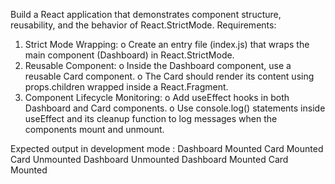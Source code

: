 
Build a React application that demonstrates component structure, reusability, and the behavior of React.StrictMode.
Requirements:
1. Strict Mode Wrapping:
o Create an entry file (index.js) that wraps the main component (Dashboard) in
React.StrictMode.
2. Reusable Component:
o Inside the Dashboard component, use a reusable Card component.
o The Card should render its content using props.children wrapped inside a React.Fragment.
3. Component Lifecycle Monitoring:
о Add useEffect hooks in both Dashboard and Card components.
o Use console.log() statements inside useEffect and its cleanup function to log messages when the components mount and unmount.

Expected output in development mode :
Dashboard Mounted
Card Mounted
Card Unmounted
Dashboard Unmounted
Dashboard Mounted
Card Mounted
